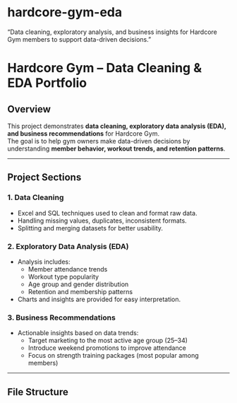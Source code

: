 # hardcore-gym-eda
“Data cleaning, exploratory analysis, and business insights for Hardcore Gym members to support data-driven decisions.”

# Hardcore Gym – Data Cleaning & EDA Portfolio

## Overview
This project demonstrates **data cleaning, exploratory data analysis (EDA), and business recommendations** for Hardcore Gym.  
The goal is to help gym owners make data-driven decisions by understanding **member behavior, workout trends, and retention patterns**.

---

## Project Sections

### 1. Data Cleaning
- Excel and SQL techniques used to clean and format raw data.
- Handling missing values, duplicates, inconsistent formats.
- Splitting and merging datasets for better usability.

### 2. Exploratory Data Analysis (EDA)
- Analysis includes:
  - Member attendance trends
  - Workout type popularity
  - Age group and gender distribution
  - Retention and membership patterns
- Charts and insights are provided for easy interpretation.

### 3. Business Recommendations
- Actionable insights based on data trends:
  - Target marketing to the most active age group (25–34)
  - Introduce weekend promotions to improve attendance
  - Focus on strength training packages (most popular among members)

---

## File Structure

